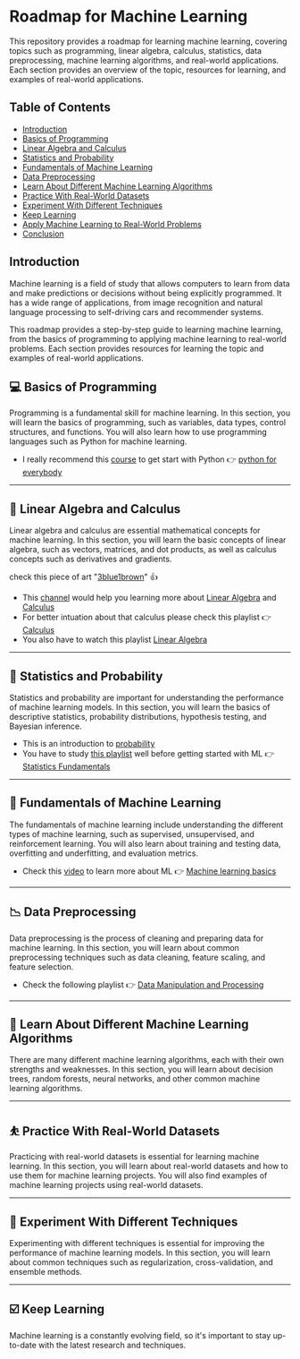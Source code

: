 # Roadmap for Machine Learning
This repository provides a roadmap for learning machine learning, covering topics such as programming, linear algebra, calculus, statistics, data preprocessing, machine learning algorithms, and real-world applications. Each section provides an overview of the topic, resources for learning, and examples of real-world applications.

## Table of Contents
- [Introduction](#Introduction)
- [Basics of Programming](#Basics-of-Programming)
- [Linear Algebra and Calculus](#Linear-Algebra-and-Calculus)
- [Statistics and Probability](#Statistics-and-Probability)
- [Fundamentals of Machine Learning](#Fundamentals-of-Machine-Learning)
- [Data Preprocessing](#Data-Preprocessing)
- [Learn About Different Machine Learning Algorithms](#Learn-About-Different-Machine-Learning-Algorithms)
- [Practice With Real-World Datasets](#Practice-With-Real-World-Datasets)
- [Experiment With Different Techniques](#Experiment-With-Different-Techniques)
- [Keep Learning](#Keep-Learning)
- [Apply Machine Learning to Real-World Problems](#Apply-Machine-Learning-to-Real-World-Problems)
- [Conclusion](#Conclusion)

## Introduction
Machine learning is a field of study that allows computers to learn from data and make predictions or decisions without being explicitly programmed. It has a wide range of applications, from image recognition and natural language processing to self-driving cars and recommender systems.

This roadmap provides a step-by-step guide to learning machine learning, from the basics of programming to applying machine learning to real-world problems. Each section provides resources for learning the topic and examples of real-world applications.

## :computer: Basics of Programming
Programming is a fundamental skill for machine learning. In this section, you will learn the basics of programming, such as variables, data types, control structures, and functions. You will also learn how to use programming languages such as Python for machine learning.

- I really recommend this [course](https://www.youtube.com/watch?v=avkSMuMHTI0&list=PLJLIYIKY1aBzR3KvoH30IZLABDs6ACPvc) to get start with Python :point_right: [python for everybody](https://www.youtube.com/watch?v=avkSMuMHTI0&list=PLJLIYIKY1aBzR3KvoH30IZLABDs6ACPvc)

***

## :calling: Linear Algebra and Calculus
Linear algebra and calculus are essential mathematical concepts for machine learning. In this section, you will learn the basic concepts of linear algebra, such as vectors, matrices, and dot products, as well as calculus concepts such as derivatives and gradients.

check this piece of art "[3blue1brown](https://www.youtube.com/@3blue1brown/playlists)" :thumbsup:

- This [channel](https://www.youtube.com/@3blue1brown/playlists) would help you learning more about [Linear Algebra](https://www.youtube.com/playlist?list=PLZHQObOWTQDPD3MizzM2xVFitgF8hE_ab) and [Calculus](https://www.youtube.com/playlist?list=PLZHQObOWTQDMsr9K-rj53DwVRMYO3t5Yr)
- For better intuation about that calculus please check this playlist :point_right: [Calculus](https://www.youtube.com/playlist?list=PLZHQObOWTQDMsr9K-rj53DwVRMYO3t5Yr)
- You also have to watch this playlist [Linear Algebra](https://www.youtube.com/playlist?list=PLZHQObOWTQDPD3MizzM2xVFitgF8hE_ab)

***

## :book: Statistics and Probability
Statistics and probability are important for understanding the performance of machine learning models. In this section, you will learn the basics of descriptive statistics, probability distributions, hypothesis testing, and Bayesian inference.

- This is an introduction to [probability](https://www.youtube.com/watch?v=8idr1WZ1A7Q&list=PLZHQObOWTQDOjmo3Y6ADm0ScWAlEXf-fp)
- You have to study [this playlist](https://www.youtube.com/watch?v=qBigTkBLU6g&list=PLblh5JKOoLUK0FLuzwntyYI10UQFUhsY9) well before getting started with ML :point_right: [Statistics Fundamentals](https://www.youtube.com/watch?v=qBigTkBLU6g&list=PLblh5JKOoLUK0FLuzwntyYI10UQFUhsY9)

***

## :robot: Fundamentals of Machine Learning
The fundamentals of machine learning include understanding the different types of machine learning, such as supervised, unsupervised, and reinforcement learning. You will also learn about training and testing data, overfitting and underfitting, and evaluation metrics.

- Check this [video](https://www.youtube.com/watch?v=ukzFI9rgwfU) to learn more about ML :point_right: [Machine learning basics](https://www.youtube.com/watch?v=ukzFI9rgwfU)

***

## 📉 Data Preprocessing
Data preprocessing is the process of cleaning and preparing data for machine learning. In this section, you will learn about common preprocessing techniques such as data cleaning, feature scaling, and feature selection.

- Check the following playlist 👉 [Data Manipulation and Processing](https://www.youtube.com/watch?v=C8sPV25PCs0&list=PLea0WJq13cnCno6_21x__20J9kBvrwyog&index=46)

***

## 🧮 Learn About Different Machine Learning Algorithms
There are many different machine learning algorithms, each with their own strengths and weaknesses. In this section, you will learn about decision trees, random forests, neural networks, and other common machine learning algorithms.

***

## ⛹️ Practice With Real-World Datasets
Practicing with real-world datasets is essential for learning machine learning. In this section, you will learn about real-world datasets and how to use them for machine learning projects. You will also find examples of machine learning projects using real-world datasets.

***

## 🥇 Experiment With Different Techniques
Experimenting with different techniques is essential for improving the performance of machine learning models. In this section, you will learn about common techniques such as regularization, cross-validation, and ensemble methods.

***

## ☑️ Keep Learning
Machine learning is a constantly evolving field, so it's important to stay up-to-date with the latest research and techniques.
